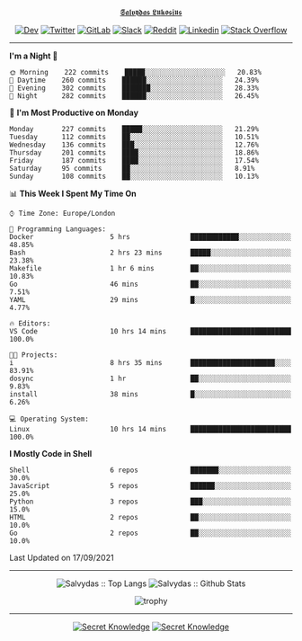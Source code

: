 <div align="center">
  
[𝕾𝖆𝖑𝖛𝖞𝖉𝖆𝖘 𝕷𝖚𝖐𝖔𝖘𝖎𝖚𝖘](https://git.io/JJwwg)
  
[![Dev](https://img.shields.io/badge/-DEV-222222?style=flat-square&logo=dev.to&logoColor=white&link=https://dev.to/sso/)](https://dev.to/sso/)
[![Twitter](https://img.shields.io/badge/-Twitter-222222?style=flat-square&logo=twitter&logoColor=white&link=https://twitter.com/digital_wizz/)](https://twitter.com/digital_wizz/)
[![GitLab](https://img.shields.io/badge/-GitLab-222222?style=flat-square&logo=GitLab&logoColor=white&link=https://gitlab.com/ss-o/)](https://gitlab.com/ss-o/)
[![Slack](https://img.shields.io/badge/-Slack-222222?style=flat-square&logo=Slack&logoColor=white&link=https://digital-teams.slack.com/)](https://digital-teams.slack.com/)
[![Reddit](https://img.shields.io/badge/-Reddit-222222?style=flat-square&logo=Reddit&logoColor=white&link=https://https://www.reddit.com/user/ss-o/)](https://www.reddit.com/user/ss-o/)
[![Linkedin](https://img.shields.io/badge/-LinkedIn-222222?style=flat-square&logo=Linkedin&logoColor=white&link=https://www.linkedin.com/in/digital-clouds/)](https://www.linkedin.com/in/digital-clouds/)
[![Stack Overflow](https://img.shields.io/badge/-Stack%20Overflow-222222?style=flat-square&logo=stack-overflow&logoColor=white&link=https://stackoverflow.com/users/13893752/salvydas-lukosius)](https://stackoverflow.com/users/13893752/salvydas-lukosius)
  
</div>

---

<!--START_SECTION:waka-->
**I'm a Night 🦉** 

```text
🌞 Morning    222 commits    █████░░░░░░░░░░░░░░░░░░░░   20.83% 
🌆 Daytime    260 commits    ██████░░░░░░░░░░░░░░░░░░░   24.39% 
🌃 Evening    302 commits    ███████░░░░░░░░░░░░░░░░░░   28.33% 
🌙 Night      282 commits    ██████░░░░░░░░░░░░░░░░░░░   26.45%

```
📅 **I'm Most Productive on Monday** 

```text
Monday       227 commits    █████░░░░░░░░░░░░░░░░░░░░   21.29% 
Tuesday      112 commits    ██░░░░░░░░░░░░░░░░░░░░░░░   10.51% 
Wednesday    136 commits    ███░░░░░░░░░░░░░░░░░░░░░░   12.76% 
Thursday     201 commits    ████░░░░░░░░░░░░░░░░░░░░░   18.86% 
Friday       187 commits    ████░░░░░░░░░░░░░░░░░░░░░   17.54% 
Saturday     95 commits     ██░░░░░░░░░░░░░░░░░░░░░░░   8.91% 
Sunday       108 commits    ██░░░░░░░░░░░░░░░░░░░░░░░   10.13%

```


📊 **This Week I Spent My Time On** 

```text
⌚︎ Time Zone: Europe/London

💬 Programming Languages: 
Docker                   5 hrs               ████████████░░░░░░░░░░░░░   48.85% 
Bash                     2 hrs 23 mins       █████░░░░░░░░░░░░░░░░░░░░   23.38% 
Makefile                 1 hr 6 mins         ██░░░░░░░░░░░░░░░░░░░░░░░   10.83% 
Go                       46 mins             ██░░░░░░░░░░░░░░░░░░░░░░░   7.51% 
YAML                     29 mins             █░░░░░░░░░░░░░░░░░░░░░░░░   4.77%

🔥 Editors: 
VS Code                  10 hrs 14 mins      █████████████████████████   100.0%

🐱‍💻 Projects: 
i                        8 hrs 35 mins       █████████████████████░░░░   83.91% 
dosync                   1 hr                ██░░░░░░░░░░░░░░░░░░░░░░░   9.83% 
install                  38 mins             █░░░░░░░░░░░░░░░░░░░░░░░░   6.26%

💻 Operating System: 
Linux                    10 hrs 14 mins      █████████████████████████   100.0%

```

**I Mostly Code in Shell** 

```text
Shell                    6 repos             ███████░░░░░░░░░░░░░░░░░░   30.0% 
JavaScript               5 repos             ██████░░░░░░░░░░░░░░░░░░░   25.0% 
Python                   3 repos             ███░░░░░░░░░░░░░░░░░░░░░░   15.0% 
HTML                     2 repos             ██░░░░░░░░░░░░░░░░░░░░░░░   10.0% 
Go                       2 repos             ██░░░░░░░░░░░░░░░░░░░░░░░   10.0%

```



 Last Updated on 17/09/2021
<!--END_SECTION:waka-->

---

<div align=center>

![Salvydas :: Top Langs](https://github-readme-stats.vercel.app/api/top-langs/?username=ss-o&langs_count=8&card_width=300&theme=blue-green&layout=compact)
![Salvydas :: Github Stats](https://github-readme-stats.vercel.app/api?username=ss-o&theme=blue-green&layout=compact&no-frame=true)
 
![trophy](https://github-profile-trophy.vercel.app/?username=ss-o&theme=darkhub&rank=SSS,SS,S,AAA,AA,A,B,C&no-frame=true)

---

[![Secret Knowledge](https://github-readme-stats.vercel.app/api/pin/?username=github&repo=government.github.com&card_width=150&theme=blue-green&layout=compact)](https://github.com/github/government.github.com)
[![Secret Knowledge](https://github-readme-stats.vercel.app/api/pin/?username=ss-o&repo=the-book-of-secret-knowledge&card_width=150&theme=blue-green&layout=compact)](https://github.com/ss-o/the-book-of-secret-knowledge)

</div>
